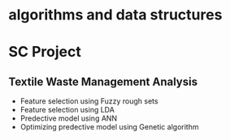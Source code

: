 # algorithms and data structures

# SC Project

## Textile Waste Management Analysis

* Feature selection using Fuzzy rough sets
* Feature selection using LDA
* Predective model using ANN
* Optimizing predective model using Genetic algorithm
